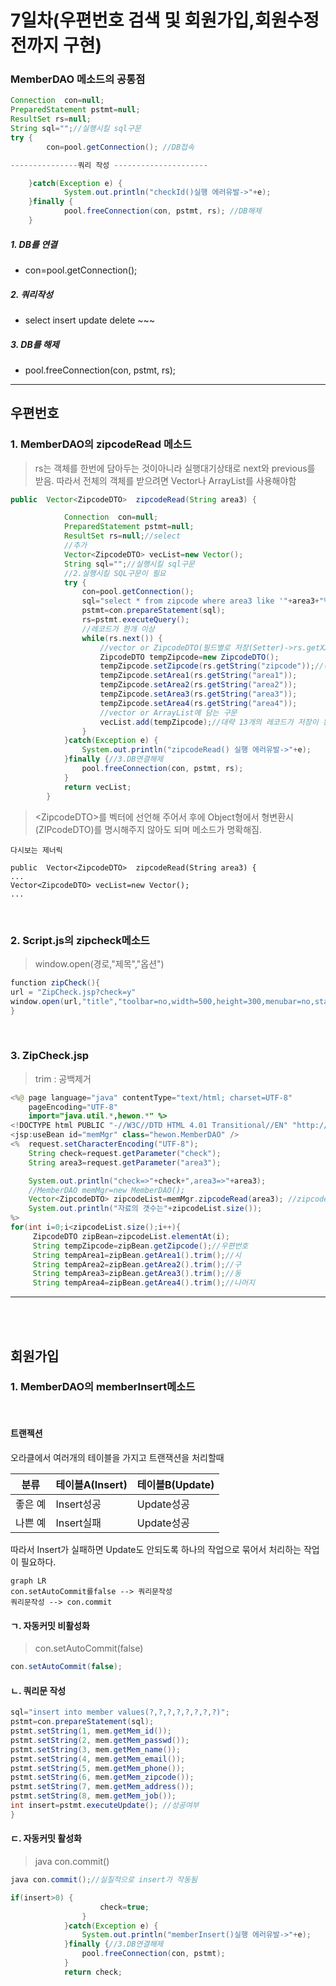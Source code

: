 7일차(우편번호 검색 및 회원가입,회원수정전까지 구현)
====================================================

### MemberDAO 메소드의 공통점

```JAVA
Connection  con=null;
PreparedStatement pstmt=null;
ResultSet rs=null;
String sql="";//실행시킬 sql구문
try {
        con=pool.getConnection(); //DB접속

---------------쿼리 작성 ---------------------

    }catch(Exception e) {
            System.out.println("checkId()실행 에러유발->"+e);
    }finally {
            pool.freeConnection(con, pstmt, rs); //DB해제
    }
```

##### 1. DB를 연결

-	con=pool.getConnection();

##### 2. 쿼리작성

-	select insert update delete ~~~

##### 3. DB를 해제

-	pool.freeConnection(con, pstmt, rs);

---

우편번호
--------

### 1. MemberDAO의 zipcodeRead 메소드

> rs는 객체를 한번에 담아두는 것이아니라 실행대기상태로 next와 previous를 받음. 따라서 전체의 객체를 받으려면 Vector나 ArrayList를 사용해야함

```java
public  Vector<ZipcodeDTO>  zipcodeRead(String area3) {

            Connection  con=null;
            PreparedStatement pstmt=null;
            ResultSet rs=null;//select
            //추가
            Vector<ZipcodeDTO> vecList=new Vector();
            String sql="";//실행시킬 sql구문
            //2.실행시킬 SQL구문이 필요
            try {
                con=pool.getConnection();
                sql="select * from zipcode where area3 like '"+area3+"%'";
                pstmt=con.prepareStatement(sql);
                rs=pstmt.executeQuery();
                //레코드가 한개 이상
                while(rs.next()) {
                    //vector or ZipcodeDTO(필드별로 저장(Setter)->rs.getXXX(필드명)
                    ZipcodeDTO tempZipcode=new ZipcodeDTO();
                    tempZipcode.setZipcode(rs.getString("zipcode"));//("142-890");
                    tempZipcode.setArea1(rs.getString("area1"));
                    tempZipcode.setArea2(rs.getString("area2"));
                    tempZipcode.setArea3(rs.getString("area3"));
                    tempZipcode.setArea4(rs.getString("area4"));
                    //vector or ArrayList에 담는 구문
                    vecList.add(tempZipcode);//대략 13개의 레코드가 저장이 된다.
                }
            }catch(Exception e) {
                System.out.println("zipcodeRead() 실행 에러유발->"+e);
            }finally {//3.DB연결해제
                pool.freeConnection(con, pstmt, rs);
            }
            return vecList;
        }        
```

> \<ZipcodeDTO>를 벡터에 선언해 주어서 후에 Object형에서 형변환시 (ZIPcodeDTO)를 명시해주지 않아도 되며 메소드가 명확해짐.

```
다시보는 제너릭

public  Vector<ZipcodeDTO>  zipcodeRead(String area3) {
...
Vector<ZipcodeDTO> vecList=new Vector();
...

```

<br>

### 2. Script.js의 zipcheck메소드

> window.open(경로,"제목","옵션")

```java
function zipCheck(){
url = "ZipCheck.jsp?check=y"    
window.open(url,"title","toolbar=no,width=500,height=300,menubar=no,status=yes,scrollbars=yes")
}

```

<br>

### 3. ZipCheck.jsp

> trim : 공백제거

```java
<%@ page language="java" contentType="text/html; charset=UTF-8"
    pageEncoding="UTF-8"
    import="java.util.*,hewon.*" %>
<!DOCTYPE html PUBLIC "-//W3C//DTD HTML 4.01 Transitional//EN" "http://www.w3.org/TR/html4/loose.dtd">
<jsp:useBean id="memMgr" class="hewon.MemberDAO" />
<%  request.setCharacterEncoding("UTF-8");
    String check=request.getParameter("check");
    String area3=request.getParameter("area3");

    System.out.println("check=>"+check+",area3=>"+area3);
    //MemberDAO memMgr=new MemberDAO();
    Vector<ZipcodeDTO> zipcodeList=memMgr.zipcodeRead(area3); //zipcodeList -> 벡터형태
    System.out.println("자료의 갯수는"+zipcodeList.size());
%>
for(int i=0;i<zipcodeList.size();i++){
     ZipcodeDTO zipBean=zipcodeList.elementAt(i);
     String tempZipcode=zipBean.getZipcode();//우편번호
     String tempArea1=zipBean.getArea1().trim();//시
     String tempArea2=zipBean.getArea2().trim();//구
     String tempArea3=zipBean.getArea3().trim();//동
     String tempArea4=zipBean.getArea4().trim();//나머지
```

---

<br><br>

회원가입
--------

### 1. MemberDAO의 memberInsert메소드

<br>

#### 트랜젝션

오라클에서 여러개의 테이블을 가지고 트랜잭션을 처리할때

| 분류    | 테이블A(Insert) | 테이블B(Update) |
|---------|-----------------|-----------------|
| 좋은 예 | Insert성공      | Update성공      |
| 나쁜 예 | Insert실패      | Update성공      |

따라서 Insert가 실패하면 Update도 안되도록 하나의 작업으로 묶어서 처리하는 작업이 필요하다.

```mermaid
graph LR
con.setAutoCommit를false --> 쿼리문작성
쿼리문작성 --> con.commit
```

#### ㄱ. 자동커밋 비활성화

> con.setAutoCommit(false)

```java
con.setAutoCommit(false);
```

#### ㄴ. 쿼리문 작성

```java
sql="insert into member values(?,?,?,?,?,?,?,?)";
pstmt=con.prepareStatement(sql);
pstmt.setString(1, mem.getMem_id());
pstmt.setString(2, mem.getMem_passwd());
pstmt.setString(3, mem.getMem_name());
pstmt.setString(4, mem.getMem_email());
pstmt.setString(5, mem.getMem_phone());
pstmt.setString(6, mem.getMem_zipcode());
pstmt.setString(7, mem.getMem_address());
pstmt.setString(8, mem.getMem_job());
int insert=pstmt.executeUpdate(); //성공여부
}   
```

#### ㄷ. 자동커밋 활성화

> java con.commit()

```java
java con.commit();//실질적으로 insert가 작동됨

if(insert>0) {
                    check=true;
                }
            }catch(Exception e) {
                System.out.println("memberInsert()실행 에러유발->"+e);
            }finally {//3.DB연결해제
                pool.freeConnection(con, pstmt);
            }
            return check;
```
